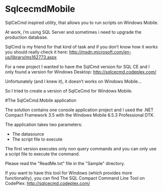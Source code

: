 SqlcecmdMobile
==============

SqlCeCmd inspired utility, that allows you to run scripts on Windows Mobile.

At work, i’m using SQL Server and sometimes i need to upgrade the production database.

SqlCmd is my friend for that kind of task and if you don’t know how it works you should really check it here: http://msdn.microsoft.com/en-us/library/ms162773.aspx

For a new project I wanted to have the SqlCmd version for SQL CE and I only found a version for Windows Desktop: http://sqlcecmd.codeplex.com/

Unfortunately (and I knew it), it doesn’t works on Windows Mobile…

So I tried to create a version of SqlCeCmd for Windows Mobile.

#The SqlCeCmd.Mobile application

The solution contains one console application project and I used the .NET Compact Framework 3.5 with the Windows Mobile 6.5.3 Professional DTK.

The application takes two parameters:

* The datasource
* The script file to execute

The first version executes only non query commands and you can only use a script file to execute the command.





Please read the "ReadMe.txt" file in the "Sample" directory.


If you want to have this tool for Windows (which provides more functionality), you can find The SQL Compact Command Line Tool on CodePlex: http://sqlcecmd.codeplex.com/

